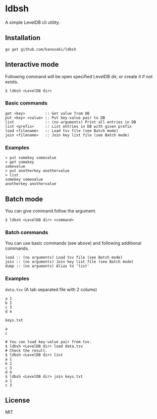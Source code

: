 # ldbsh

A simple LevelDB cli utility.

## Installation

```
go get github.com/kanosaki/ldbsh
```

## Interactive mode

Following command will be open specified LevelDB dir, or create it if not exists.

```
$ ldbsh <LevelDB dir>
```

### Basic commands

```
get <key>         :: Get value from DB
put <key> <value> :: Put key-value pair to DB
list              :: (no arguments) Print all entries in DB
list <prefix>     :: List entries in DB with given prefix
load <filename>   :: Load tsv file (see Batch mode)
join <filename>   :: Join key list file (see Batch mode)
```


### Examples

```
> put somekey somevalue
> get somekey
somevalue
> put anotherkey anothervalue
> list
somekey somevalue
anotherkey anothervalue
```

## Batch mode

You can give command follow the <LevelDB dir> argument.

```
$ ldbsh <LevelDB dir> <command>
```

### Batch commands

You can use basic commands (see above) and following additional commands.

```
load :: (no arguments) Load tsv file (see Batch mode)
join :: (no arguments) Join key list file (see Batch mode)
dump :: (no arguments) Alias to 'list'
```

### Examples
`data.tsv` (A tab separated file with 2 colums)
```tsv
a 1
b 2
c 3
d 4
```

`keys.txt`
```
a
c
```

```
# You can load key-value pair from tsv.
$ ldbsh <LevelDB dir> load data.tsv
# Check the result.
$ ldbsh <LevelDB dir> list
a 1
b 2
c 3
d 4
$ ldbsh <LevelDB dir> join keys.txt
a 1
c 3
```

## License
MIT
